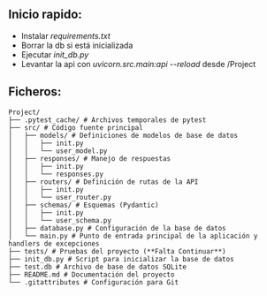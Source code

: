 ## Inicio rapido:

- Instalar *requirements.txt*
- Borrar la db si está inicializada
- Ejecutar *init_db.py*
- Levantar la api con *uvicorn.src.main:api --reload* desde /Project

## Ficheros:
```
Project/ 
├── .pytest_cache/ # Archivos temporales de pytest 
├── src/ # Código fuente principal 
│   ├── models/ # Definiciones de modelos de base de datos 
│   │   ├── init.py 
│   │   └── user_model.py 
│   ├── responses/ # Manejo de respuestas 
│   │   ├── init.py 
│   │   └── responses.py 
│   ├── routers/ # Definición de rutas de la API 
│   │   ├── init.py 
│   │   └── user_router.py 
│   ├── schemas/ # Esquemas (Pydantic)  
│   │   ├── init.py 
│   │   └── user_schema.py 
│   ├── database.py # Configuración de la base de datos
│   └── main.py # Punto de entrada principal de la aplicación y handlers de excepciones
├── tests/ # Pruebas del proyecto (**Falta Continuar**)
├── init_db.py # Script para inicializar la base de datos 
├── test.db # Archivo de base de datos SQLite 
├── README.md # Documentación del proyecto 
└── .gitattributes # Configuración para Git
```
